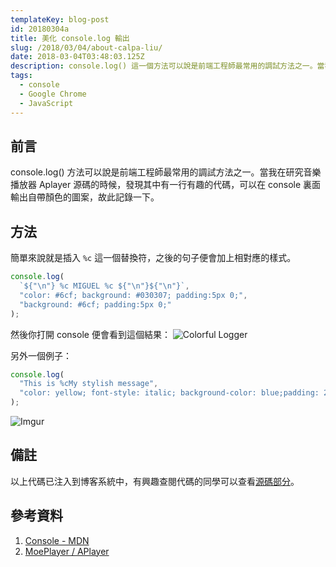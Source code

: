 ```yaml
---
templateKey: blog-post
id: 20180304a
title: 美化 console.log 輸出
slug: /2018/03/04/about-calpa-liu/
date: 2018-03-04T03:48:03.125Z
description: console.log() 這一個方法可以說是前端工程師最常用的調試方法之一。當我在研究音樂播放器 Aplayer 源碼的時候，發現其中有一行有趣的代碼，可以在 console 裏面輸出自帶顏色的圖案，故在此記錄一下。
tags:
  - console
  - Google Chrome
  - JavaScript
---
```


## 前言

console.log() 方法可以說是前端工程師最常用的調試方法之一。當我在研究音樂播放器 Aplayer 源碼的時候，發現其中有一行有趣的代碼，可以在 console 裏面輸出自帶顏色的圖案，故此記錄一下。

## 方法

簡單來說就是插入 `%c` 這一個替換符，之後的句子便會加上相對應的樣式。

```javascript
console.log(
  `${"\n"} %c MIGUEL %c ${"\n"}${"\n"}`,
  "color: #6cf; background: #030307; padding:5px 0;",
  "background: #6cf; padding:5px 0;"
);
```

然後你打開 console 便會看到這個結果：
![Colorful Logger](https://i.imgur.com/VoxnwAJ.jpg)

另外一個例子：

```javascript
console.log(
  "This is %cMy stylish message",
  "color: yellow; font-style: italic; background-color: blue;padding: 2px"
);
```

![Imgur](https://i.imgur.com/cAOYrrn.jpg)

## 備註

以上代碼已注入到博客系統中，有興趣查閱代碼的同學可以查看[源碼部分](https://github.com/calpa/blog/blob/master/gatsby-browser.js)。

## 參考資料

1. [Console - MDN](https://developer.mozilla.org/en-US/docs/Web/API/console)
2. [MoePlayer / APlayer](https://github.com/MoePlayer/APlayer/blob/master/src/js/index.js)

